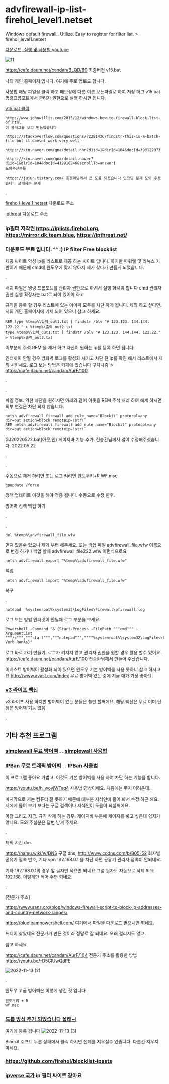 # advfirewall-ip-list-firehol_level1.netset
Windows default firewall.. Utilize. Easy to register for filter list. > firehol_level1.netset

[다운로드, 실행 및 사용법 youtube](https://youtu.be/W_InIAXNEx8)

![11](https://user-images.githubusercontent.com/1571600/169641629-b1fe40a7-03bc-4e7f-a19f-5c0f9d8dbfcd.png)

https://cafe.daum.net/candan/BLQD/89 최종버전 v15.bat

나의 개인 홈페이지 입니다. 여기에 주로 업로드 합니다.

사용법 해당 파일을 클릭 하고 메모장에 다름 이름 모든파일로 하여 저장 하고 v15.bat 명령프롬포트에서 관리자 권한으로 실행 하시면 됩니다.

[v15.bat 클릭](https://github.com/oklokl/advfirewall-ip-list-firehol_level1.netset/blob/main/v15.bat)

```
http://www.johnwillis.com/2015/12/windows-how-to-firewall-block-list-of.html
이 블러그를 보고 만들었습니다

https://stackoverflow.com/questions/72291436/findstr-this-is-a-batch-file-but-it-doesnt-work-very-well

https://kin.naver.com/qna/detail.nhn?d1id=1&dirId=104&docId=393122073

https://kin.naver.com/qna/detail.naver?d1id=1&dirId=104&docId=419918246&scrollTo=answer1
도와주신분들

https://jujun.tistory.com/ 호경이님께서 큰 도움 되셨습니다 인코딩 문제 도와 주셨습니다 글깨지는 문제 
```

.

[fireho
l_level1.netset](https://iplists.firehol.org/files/firehol_level1.netset) 다운로드 주소

[ipthreat](https://lists.ipthreat.net/file/ipthreat-lists/threat/threat-100.txt) 다운로드 주소

### ip필터 저작권 https://iplists.firehol.org, https://mirror.dk.team.blue, https://ipthreat.net/

### 다운로드 무료 입니다. ^^ :) IP filter Free blocklist

제공 싸이트 악성 ip를 리스트로 제공 하는 싸이트 입니다. 하지만 파워쉘 및 리눅스 기반이기 때문에 cmd에 윈도우에 맞지 않아서 제가 찾다가 만들게 되었습니다.

.

배치 파일은 명령 프롬포트를 관리자 권한으로 하셔서 실행 하셔야 합니다 cmd 관리자 권한 실행 확장자는 bat로 되어 있어야 하고 

규칙을 등록 할 경우 리스트에 있는 아이피 모두를 차단 하게 됩니다. 제외 하고 싶다면. 저의 개인 홈페이지에 기제 되어 있으니 참고 하세요.

```
REM type %temp%\입력_out1.txt | findstr /blv "# 123.123. 144.144. 122.22." > %temp%\출력_out2.txt
type %temp%\입력_out1.txt | findstr /blv "# 123.123. 144.144. 122.22." > %temp%\출력_out2.txt
```

이부분의 주석 REM 을 제거 하고 자신이 원하는 ip를 등록 하면 됩니다.

인터넷이 안될 경우 방화벽 로그를 활성화 시키고 차단 된 ip를 확인 해서 리스트에서 제외 시키세요. 로그 보는 방법은 카페에 있습니다 구차니즘 ㅎ https://cafe.daum.net/candan/AurF/100

.

.

파일 정보. 약한 차단을 원하시면 아래와 같이 아웃을 REM 주석 처리 하여 해제 하시면 외부 연결은 차단 되지 않습니다.

```
netsh advfirewall firewall add rule name="Blockit" protocol=any dir=out action=block remoteip=!str!`
REM netsh advfirewall firewall add rule name="Blockit" protocol=any dir=out action=block remoteip=!str!`
```

GJ20220522.bat(아웃,인) 게이지바 기능 추가. 전승환님께서 많이 수정해주셨습니다. 2022.05.22

.

.

수동으로 제거 하려면 또는 로그 켜려면 윈도우키+R  WF.msc 

```
gpupdate /force 
```

정책 업데이트 이것을 해야 적용 됩니다. 수동으로 수정 한후.

방어벽 정책 백업 하기

.

.
```
del %temp%\advfirewall_file.wfw
```
먼져 있을수 있으니 제거 부터 해주세요. 또는 백업 파일 advfirewall_file.wfw 이름으로 변경 하거나 백업 할때 advfirewall_file222.wfw 이런식으로요
```
netsh advfirewall export "%temp%\advfirewall_file.wfw"
```
백업


```
netsh advfirewall import "%temp%\advfirewall_file.wfw"
```
복구


.

```
notepad  %systemroot%\system32\LogFiles\Firewall\pfirewall.log
```
로그 보는 방법 인터넷이 안될때 로그 부분을 보세요.

```
Powershell -Command "& {Start-Process -FilePath """cmd""" -ArgumentList """/c""","""start""","""notepad""",""""%systemroot%\system32\LogFiles\Firewall\pfirewall.log""""-Verb RunAs}"
```
로그 바로 가기 만들기. 로그가 켜지지 않고 관리자 권한을 원할 경우 활용 할수 있어요. https://cafe.daum.net/candan/AurF/100 전승환님께서 만들어 주셨습니다.

어베스트 방어벽이 활성화 되어 있으면 윈도우 기본 방어벽을 사용 못하니 참고 하시고요 http://www.avast.com/index 무료 방어벽 있는 중에 지금 애가 가장 좋아요.

### [v3 라이프 백신](https://www.ahnlab.com/kr/site/product/productView.do?prodSeq=8&tab=14)

v3 라이프 사용 하지만 방어벽이 없는 분들은 쓸만 할꺼에요. 해당 백신은 무료 이며 단점은 방어벽 기능 없음

.

## 기타 추천 프로그램

### [simplewall 무료 방어벽](https://www.henrypp.org/product/simplewall) . . [simplewall 사용법](https://cafe.daum.net/candan/AurF/74)

### [IPBan 무료 트래픽 방어벽](https://github.com/DigitalRuby/IPBan) . . [IPBan 사용법](https://cafe.daum.net/candan/BLQD/88)

이 프로그램 좋아요 가볍고. 이것도 기본 방어벽을 사용 하여 차단 하는 기능을 합니다.

https://youtu.be/h_woyjWTsq4 사용법 영상이에요. 처음에는 무지 어려운대.. 


마지막으로 저는 컴퓨터 잘 못하기 때문에 대부분 지식인에 물어 봐서 수정 하곤 해요. 저에게 물어 보기 보다는 구글 검색이나 지식인이 도움이 되실꺼에요.

아참 그리고 지금. 규칙 삭제 하는 경우. 게이지바 부분에 게이지를 넣고 싶은대 쉽지가 않네요. 도와 주실분은 답변 남겨 주세요.

.

제외 시킨 dns

https://namu.wiki/w/DNS 구글 dns, http://www.codns.com/b/B05-52 회사별 공유기 접속 번호, 기타 vpn 192.168.0.1 을 차단 하면 공유기 관리자 접속이 안되네요.

기타 192.168.0.1의 경우 앞 글자만 적으면 되네요 그럼 뒷자도 자동으로 삭제 되요 192.168. 이렇게만 적어 주면 되네요.

.

[전문가 주소]

https://www.sans.org/blog/windows-firewall-script-to-block-ip-addresses-and-country-network-ranges/

https://blueteampowershell.com/  여기에서 파일을 다운로드 받으시면 되네요.

드디어 찾았네요 전문가가 만든 것이라 정말로 잘 되네요. 오래 걸리지도 않고. 

참고 하세요

https://cafe.daum.net/candan/AurF/104 전문가 주소를 활용한 방법 https://youtu.be/-D5GlUwQdPE

![2022-11-13 (2)](https://user-images.githubusercontent.com/1571600/201519839-d818e201-1654-476b-a502-11e74a19a7f2.png)

.

윈도우 고급 방어벽은 이렇게 생긴 것 입니다

```
윈도우키 + R 
wf.msc
```

### [드롭 방식 추가 되었습니다 올래~!](https://github.com/oklokl/advfirewall-ip-list-firehol_level1.netset/blob/main/Batchfile_drop/v1.bat)

여기에 등록 됩니다
![2022-11-13 (3)](https://user-images.githubusercontent.com/1571600/201519899-14538a63-e07d-45d5-9c75-74cdb2b1ef47.png)

Blockit 쉬프트 누른 상태에서 클릭 하시면 전체를 지우실수 있습니다. 다른건 지우지 마세요.

### https://github.com/firehol/blocklist-ipsets

### [ipverse 국가](https://github.com/ipverse/rir-ip/tree/master/country) ip 필터 싸이트 같아요
